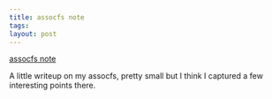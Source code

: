 ```yaml
--- 
title: assocfs note
tags: 
layout: post
---
```

[assocfs note](http://forum.osdev.org/viewtopic.php?f=15&t=24417#p199467)

A little writeup on my assocfs, pretty small but I think I captured a few
interesting points there.
